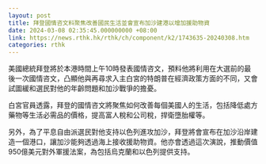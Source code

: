 ```yaml
---
layout: post
title: 拜登國情咨文料聚焦改善國民生活並會宣布加沙建港以增加援助物資
date: 2024-03-08 02:35:45.000000000 +08:00
link: https://news.rthk.hk/rthk/ch/component/k2/1743635-20240308.htm
categories: rthk
---
```


美國總統拜登將於本港時間上午10時發表國情咨文，預料他將利用在大選前的最後一次國情咨文，凸顯他與再尋求入主白宮的特朗普在經濟政策方面的不同，又會試圖緩和選民對他的年齡問題和加沙戰爭的擔憂。

白宮官員透露，拜登的國情咨文將聚焦如何改善每個美國人的生活，包括降低處方藥物等生活必需品的價格，提高富人稅和公司稅，捍衛墮胎權等。

另外，為了平息自由派選民對他支持以色列進攻加沙，拜登將會宣布在加沙沿岸建造一個港口，讓加沙能夠透過海上接收援助物資。他亦會透過這次演說，推動價值950億美元對外軍援法案，為包括烏克蘭和以色列提供支持。
